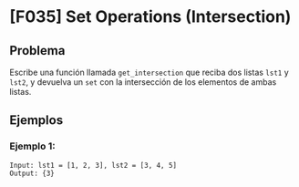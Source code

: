 # [F035] Set Operations (Intersection)

## Problema

Escribe una función llamada `get_intersection` que reciba dos listas `lst1` y `lst2`, y devuelva un `set` con la intersección de los elementos de ambas listas.

## Ejemplos

### Ejemplo 1:
```
Input: lst1 = [1, 2, 3], lst2 = [3, 4, 5]
Output: {3}
```
